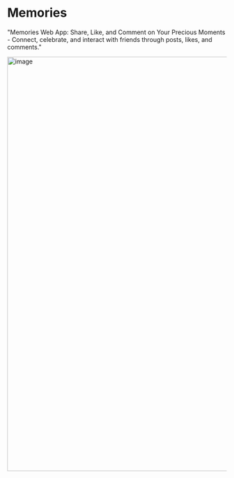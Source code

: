 # Memories
"Memories Web App: Share, Like, and Comment on Your Precious Moments - Connect, celebrate, and interact with friends through posts, likes, and comments."

<img width="950" alt="image" src="https://github.com/abhay-25/Memories/assets/129974329/5f8f2791-5177-4ec7-ac18-31b3751af3c5">

